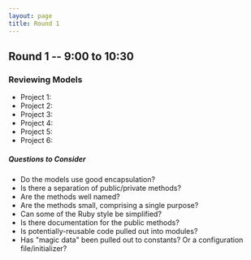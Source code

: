 ```yaml
---
layout: page
title: Round 1
---
```


## Round 1 -- 9:00 to 10:30

### Reviewing Models

* Project 1: 
* Project 2: 
* Project 3: 
* Project 4: 
* Project 5:
* Project 6: 

##### Questions to Consider

* Do the models use good encapsulation?
* Is there a separation of public/private methods?
* Are the methods well named?
* Are the methods small, comprising a single purpose?
* Can some of the Ruby style be simplified?
* Is there documentation for the public methods?
* Is potentially-reusable code pulled out into modules?
* Has "magic data" been pulled out to constants? Or a configuration file/initializer?